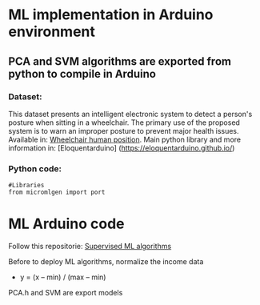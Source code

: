 # ML implementation in Arduino environment
## PCA and SVM algorithms are exported from python to compile in Arduino

### Dataset:

 This dataset presents an intelligent electronic system to detect a person's posture when sitting in a wheelchair. The primary use of the proposed system is to warn an improper posture to prevent major health issues. Available in:
[Wheelchair human position](https://ieee-dataport.org/open-access/data-set-wheelchair-sensors).
Main python library and more information in: [Eloquentarduino] (https://eloquentarduino.github.io/)

### Python code: 
```
#Libraries
from micromlgen import port
```
# ML Arduino code

Follow this repositorie:
[Supervised ML algorithms](https://github.com/puldavid87/ITU-DK/tree/main/SUPERVISED%20MACHINE%20LEARNING)

Before to deploy ML algorithms, normalize the income data
* y = (x – min) / (max – min)

PCA.h and SVM are export models
